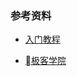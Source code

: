 ### 参考资料
* [入门教程](https://github.com/StevenSLXie/Tutorials-for-Web-Developers/blob/master/MongoDB%20%E6%9E%81%E7%AE%80%E5%AE%9E%E8%B7%B5%E5%85%A5%E9%97%A8.md)

* [极客学院](http://wiki.jikexueyuan.com/project/mongodb/mongodb-overview.html)
